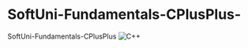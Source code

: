 # SoftUni-Fundamentals-CPlusPlus-
SoftUni-Fundamentals-CPlusPlus
![C++](https://img.shields.io/badge/c++-%2300599C.svg?style=for-the-badge&logo=c%2B%2B&logoColor=white)
